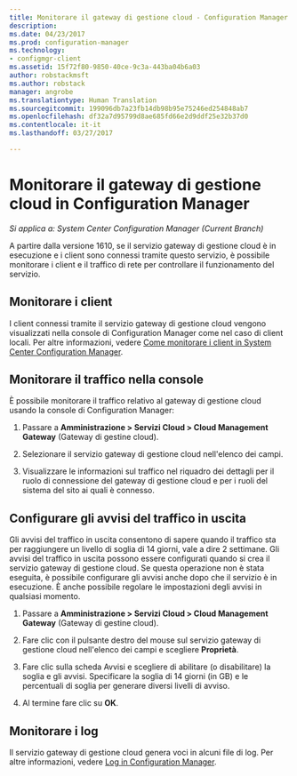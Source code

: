 ```yaml
---
title: Monitorare il gateway di gestione cloud - Configuration Manager | Microsoft Docs
description: 
ms.date: 04/23/2017
ms.prod: configuration-manager
ms.technology:
- configmgr-client
ms.assetid: 15f72f80-9850-40ce-9c3a-443ba04b6a03
author: robstackmsft
ms.author: robstack
manager: angrobe
ms.translationtype: Human Translation
ms.sourcegitcommit: 199096db7a23fb14db98b95e75246ed254848ab7
ms.openlocfilehash: df32a7d95799d8ae685fd66e2d9ddf25e32b37d0
ms.contentlocale: it-it
ms.lasthandoff: 03/27/2017

---
```


# <a name="monitor-cloud-management-gateway-in-configuration-manager"></a>Monitorare il gateway di gestione cloud in Configuration Manager

*Si applica a: System Center Configuration Manager (Current Branch)*

A partire dalla versione 1610, se il servizio gateway di gestione cloud è in esecuzione e i client sono connessi tramite questo servizio, è possibile monitorare i client e il traffico di rete per controllare il funzionamento del servizio.

## <a name="monitor-clients"></a>Monitorare i client

I client connessi tramite il servizio gateway di gestione cloud vengono visualizzati nella console di Configuration Manager come nel caso di client locali. Per altre informazioni, vedere [Come monitorare i client in System Center Configuration Manager](monitor-clients.md).

## <a name="monitor-traffic-in-the-console"></a>Monitorare il traffico nella console

È possibile monitorare il traffico relativo al gateway di gestione cloud usando la console di Configuration Manager:

1. Passare a **Amministrazione > Servizi Cloud > Cloud Management Gateway** (Gateway di gestine cloud).

2. Selezionare il servizio gateway di gestione cloud nell'elenco dei campi.

3. Visualizzare le informazioni sul traffico nel riquadro dei dettagli per il ruolo di connessione del gateway di gestione cloud e per i ruoli del sistema del sito ai quali è connesso.

## <a name="set-up-outbound-traffic-alerts"></a>Configurare gli avvisi del traffico in uscita

Gli avvisi del traffico in uscita consentono di sapere quando il traffico sta per raggiungere un livello di soglia di 14 giorni, vale a dire 2 settimane. Gli avvisi del traffico in uscita possono essere configurati quando si crea il servizio gateway di gestione cloud. Se questa operazione non è stata eseguita, è possibile configurare gli avvisi anche dopo che il servizio è in esecuzione. È anche possibile regolare le impostazioni degli avvisi in qualsiasi momento.

1. Passare a **Amministrazione > Servizi Cloud > Cloud Management Gateway** (Gateway di gestine cloud).

2. Fare clic con il pulsante destro del mouse sul servizio gateway di gestione cloud nell'elenco dei campi e scegliere **Proprietà**.

3. Fare clic sulla scheda Avvisi e scegliere di abilitare (o disabilitare) la soglia e gli avvisi. Specificare la soglia di 14 giorni (in GB) e le percentuali di soglia per generare diversi livelli di avviso.

4. Al termine fare clic su **OK**.

## <a name="monitor-logs"></a>Monitorare i log

Il servizio gateway di gestione cloud genera voci in alcuni file di log. Per altre informazioni, vedere [Log in Configuration Manager](/sccm/core/plan-design/hierarchy/log-files).

